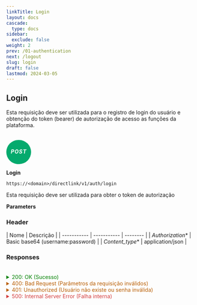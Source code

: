 ```yaml
---
linkTitle: Login
layout: docs
cascade:
  type: docs
sidebar:
  exclude: false
weight: 2
prev: /01-authentication
next: /logout
slug: login
draft: false
lastmod: 2024-03-05
---
```


## Login

Esta requisição deve ser utilizada para o registro de login do usuário e obtenção do token (bearer) de autorização de acesso as funções da plataforma.


<br>



<div style="
  background-color: #04AA6D; /* Green */
  border: none;
  border-radius: 60px;
  color: white;
  padding: 2px 12px;
  text-align: center;
  display: inline-block;
  letter-spacing: 1px;

">
<h5 style="color: white;">POST</h5>
</div>


**Login**

```
https://<domain>/directlink/v1/auth/login
```


Esta requisição deve ser utilizada para obter o token de autorização

**Parameters**


### Header

|    Nome   | Descrição |
| ----------- | ----------- | -------- |
| *Authorization**   | Basic base64 (username:password) |
| *Content_type**  |  application/json |


### Responses

<br>
<details style="color: green; cursor: pointer;">
<summary>200: OK (Sucesso)</summary>

```json
{
    "status": 0,
    "description": "handlerAuthLogin:succsessfully",
    "apiver": "v1 (3.6.0)",
    "user": "",
    "bearer": "",
    "time": "2022-06-13 17:54:10.137992 -0300 -03 m=+19746.016009415"
}
```
</details>

<details>
<summary style="color: #B95E04; cursor: pointer;">400: Bad Request   (Parâmetros da requisição inválidos)</summary>

```json
{
    "status": 400,
    "description": "Bad Request",
    "apiver": "v1 (3.6.0)",
    "time": "2022-06-13 17:55:53.559292 -0300 -03 m=+19849.437332386"
}
```
</details>

<details>
<summary style="color: #B95E04; cursor: pointer;">401: Unauthorized   (Usuário não existe ou senha inválida)</summary>

```json
{
    "status": 401,
    "description": "Unauthorized",
    "apiver": "v1 (3.6.0)",
    "time": "2022-06-13 17:56:45.233594 -0300 -03 m=+19901.111646777"
}
```
</details>

<details>
<summary style="color: #D33D3D; cursor: pointer;">500: Internal Server Error   (Falha interna)</summary>

```json
{
    // Response
}
```
</details>

